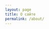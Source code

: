 ```yaml
---
layout: page
title: О сайте
permalink: /about/
---
```


<amp-img width="600" height="300" layout="responsive" src="http://lorempixel.com/600/300/sports"></amp-img>


